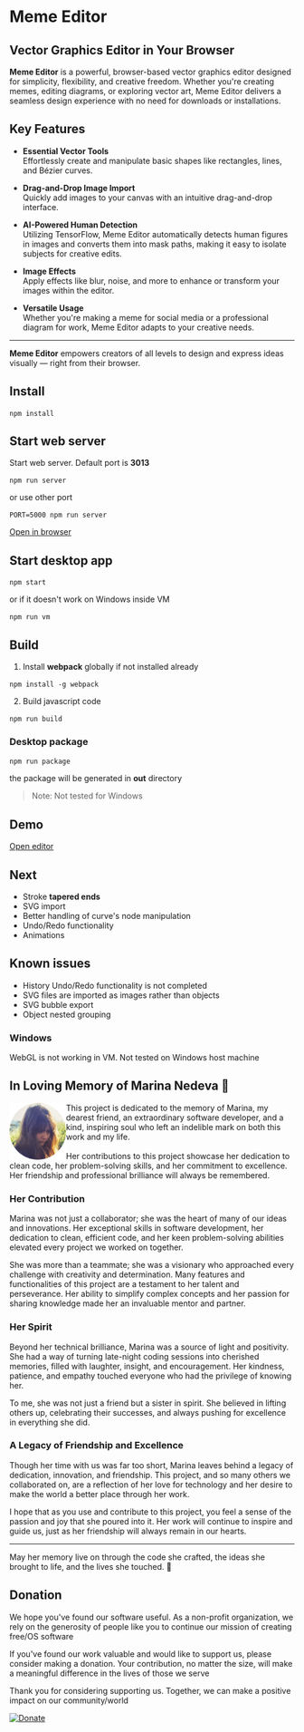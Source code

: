 
# **Meme Editor**

## Vector Graphics Editor in Your Browser

**Meme Editor** is a powerful, browser-based vector graphics editor designed for simplicity, flexibility, and creative freedom. Whether you're creating memes, editing diagrams, or exploring vector art, Meme Editor delivers a seamless design experience with no need for downloads or installations.

## **Key Features**

- **Essential Vector Tools**  
  Effortlessly create and manipulate basic shapes like rectangles, lines, and Bézier curves.

- **Drag-and-Drop Image Import**  
  Quickly add images to your canvas with an intuitive drag-and-drop interface.

- **AI-Powered Human Detection**  
  Utilizing TensorFlow, Meme Editor automatically detects human figures in images and converts them into mask paths, making it easy to isolate subjects for creative edits.

- **Image Effects**  
  Apply effects like blur, noise, and more to enhance or transform your images within the editor.

- **Versatile Usage**  
  Whether you're making a meme for social media or a professional diagram for work, Meme Editor adapts to your creative needs.

---

**Meme Editor** empowers creators of all levels to design and express ideas visually — right from their browser.


## Install

```
npm install
```


## Start web server

Start web server. Default port is **3013**

```
npm run server
```

or use other port

```
PORT=5000 npm run server
```

[Open in browser](http://127.0.0.1:3013)


## Start desktop app

```
npm start
```

or if it doesn't work on Windows inside VM

```
npm run vm
```


## Build

1. Install **webpack** globally if not installed already

```
npm install -g webpack
```

2. Build javascript code

```
npm run build
```

### Desktop package

```
npm run package
```

the package will be generated in **out** directory

> Note: Not tested for Windows


## Demo

[Open editor](https://www.sipme.io/memed)


## Next

* Stroke **tapered ends**
* SVG import
* Better handling of curve's node manipulation
* Undo/Redo functionality 
* Animations


## Known issues

* History Undo/Redo functionality is not completed
* SVG files are imported as images rather than objects
* SVG bubble export
* Object nested grouping


### Windows

WebGL is not working in VM. Not tested on Windows host machine


## In Loving Memory of Marina Nedeva 💖

<img align="left" width="100" height="100" src="public/ui/png/marina.png">

This project is dedicated to the memory of Marina, my dearest friend, an extraordinary software developer, and a kind, inspiring soul who left an indelible mark on both this work and my life. <br><br> Her contributions to this project showcase her dedication to clean code, her problem-solving skills, and her commitment to excellence. Her friendship and professional brilliance will always be remembered.


### Her Contribution

Marina was not just a collaborator; she was the heart of many of our ideas and innovations. Her exceptional skills in software development, her dedication to clean, efficient code, and her keen problem-solving abilities elevated every project we worked on together. 

She was more than a teammate; she was a visionary who approached every challenge with creativity and determination. Many features and functionalities of this project are a testament to her talent and perseverance. Her ability to simplify complex concepts and her passion for sharing knowledge made her an invaluable mentor and partner.

### Her Spirit

Beyond her technical brilliance, Marina was a source of light and positivity. She had a way of turning late-night coding sessions into cherished memories, filled with laughter, insight, and encouragement. Her kindness, patience, and empathy touched everyone who had the privilege of knowing her.

To me, she was not just a friend but a sister in spirit. She believed in lifting others up, celebrating their successes, and always pushing for excellence in everything she did.

### A Legacy of Friendship and Excellence

Though her time with us was far too short, Marina leaves behind a legacy of dedication, innovation, and friendship. This project, and so many others we collaborated on, are a reflection of her love for technology and her desire to make the world a better place through her work.

I hope that as you use and contribute to this project, you feel a sense of the passion and joy that she poured into it. Her work will continue to inspire and guide us, just as her friendship will always remain in our hearts.

---

May her memory live on through the code she crafted, the ideas she brought to life, and the lives she touched. 💖

## Donation

We hope you've found our software useful. As a non-profit organization, we rely on the generosity of people like you to continue our mission of creating free/OS software

If you've found our work valuable and would like to support us, please consider making a donation. Your contribution, no matter the size, will make a meaningful difference in the lives of those we serve

Thank you for considering supporting us. Together, we can make a positive impact on our community/world

[![Donate](https://img.shields.io/badge/Donate-PayPal-green.svg)](https://www.paypal.com/cgi-bin/webscr?cmd=_s-xclick&hosted_button_id=XUSKMVK55P35G)

